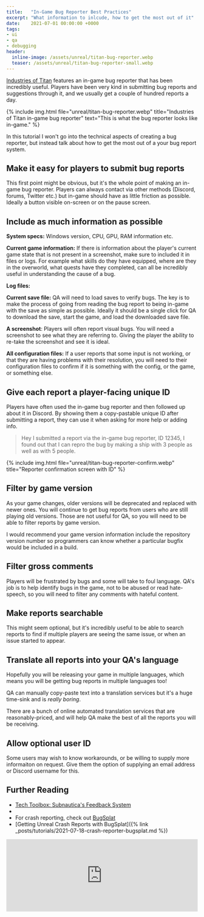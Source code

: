 ```yaml
---
title:   "In-Game Bug Reporter Best Practices"
excerpt: "What information to inlcude, how to get the most out of it"
date:    2021-07-01 00:00:00 +0000
tags:
- ui
- qa
- debugging
header:
  inline-image: /assets/unreal/titan-bug-reporter.webp
  teaser: /assets/unreal/titan-bug-reporter-small.webp
---
```


[Industries of Titan](https://store.steampowered.com/app/427940/Industries_of_Titan/)
features an in-game bug reporter that has been incredibly useful. Players have
been very kind in submitting bug reports and suggestions through it, and we
usually get a couple of hundred reports a day.

{% include img.html file="unreal/titan-bug-reporter.webp"
title="Industries of Titan in-game bug reporter"
text="This is what the bug reporter looks like in-game."
%}

In this tutorial I won't go into the technical aspects of creating a bug
reporter, but instead talk about how to get the most out of a your bug report
system.


## Make it easy for players to submit bug reports

This first point might be obvious, but it's the whole point of making an
in-game bug reporter. Players can always contact via other methods (Discord,
forums, Twitter etc.) but in-game should have as little friction as possible.
Ideally a button visible on-screen or on the pause screen.


## Include as much information as possible

**System specs:** Windows version, CPU, GPU, RAM information etc.

**Current game information:** If there is information about the player's
current game state that is not present in a screenshot, make sure to included
it in files or logs. For example what skills do they have equipped, where are
they in the overworld, what quests have they completed, can all be incredibly
useful in understanding the cause of a bug.

**Log files:** 

**Current save file:** QA will need to load saves to verify bugs. The key is to
make the process of going from reading the bug report to being in-game with the
save as simple as possible. Ideally it should be a single click for QA to
download the save, start the game, and load the downloaded save file.

**A screenshot**: Players will often report visual bugs. You will need
a screenshot to see what they are referring to. Giving the player the ability
to re-take the screenshot and see it is ideal.

**All configuration files:** If a user reports that some input is not working,
or that they are having problems with their resolution, you will need to their
configuration files to confirm if it is something with the config, or the game,
or something else.


## Give each report a player-facing unique ID

Players have often used the in-game bug reporter and then followed up about it
in Discord. By showing them a copy-pastable unique ID after submitting
a report, they can use it when asking for more help or adding info.

> Hey I submitted a report via the in-game bug reporter, ID 12345, I found out
> that I can repro the bug by making a ship with 3 people as well as with
> 5 people.

{% include img.html file="unreal/titan-bug-reporter-confirm.webp"
title="Reporter confirmation screen with ID"
%}


## Filter by game version

As your game changes, older versions will be deprecated and replaced with newer
ones. You will continue to get bug reports from users who are still playing old
versions. Those are not useful for QA, so you will need to be able to filter
reports by game version.

I would recommend your game version information include the repository version
number so programmers can know whether a particular bugfix would be included in
a build.


## Filter gross comments

Players will be frustrated by bugs and some will take to foul language. QA's
job is to help identify bugs in the game, not to be abused or read hate-speech,
so you will need to filter any comments with hateful content.


## Make reports searchable

This might seem optional, but it's incredibly useful to be able to search
reports to find if multiple players are seeing the same issue, or when an issue
started to appear.



## Translate all reports into your QA's language

Hopefully you will be releasing your game in multiple languages, which means
you will be getting bug reports in multiple languages too!

QA can manually copy-paste text into a translation services but it's a huge
time-sink and is _really boring_.

There are a bunch of online automated translation services that are
reasonably-priced, and will help QA make the best of all the reports you will
be receiving.


## Allow optional user ID

Some users may wish to know workarounds, or be willing to supply more
informaiton on request. Give them the option of supplying an email address or
Discord username for this.


## Further Reading

* [Tech Toolbox: Subnautica's Feedback System](https://www.youtube.com/watch?v=Urx7WQE6NY0)
*
* For crash reporting, check out [BugSplat](https://www.bugsplat.com/)
* [Getting Unreal Crash Reports with BugSplat]({% link
  _posts/tutorials/2021-07-18-crash-reporter-bugsplat.md %})

<iframe src="https://store.steampowered.com/widget/427940/" frameborder="0" width="100%" height="190"></iframe>

